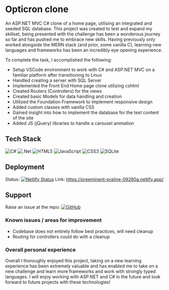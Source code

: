 # Opticron clone

An ASP.NET MVC C# clone of a home page, utilising an integrated and seeded SQL database. This project was created to test and expand my skillset, being presented with the challenge has been a wonderous journey so far and has pushed me to embrace new skills. Having previously only worked alongside the MERN stack (and prior, some vanilla C), learning new languages and frameworks has been an incredibly eye opening experience.

To complete the task, I accomplished the following:

- Setup VSCode environment to work with C# and ASP.NET MVC on a familiar platform after transitioning to Linux
- Handled creating a server with SQL Server
- Implemented the Front End Home page clone utilizing cshtml
- Created Routers (Controllers) for the views
- Created basic Models for data handling and creation
- Utilized the Foundation Framework to implement responsive design
- Added custom classes with vanilla CSS
- Gained insight into how to implement the database for the text content of the site
- Added JS (jQuery) libraries to handle a carousel animation

## Tech Stack

![C#](https://img.shields.io/badge/c%23-%23239120.svg?style=for-the-badge&logo=csharp&logoColor=white)
![.Net](https://img.shields.io/badge/.NET-5C2D91?style=for-the-badge&logo=.net&logoColor=white)
![HTML5](https://img.shields.io/badge/html5-%23E34F26.svg?style=for-the-badge&logo=html5&logoColor=white)
![JavaScript](https://img.shields.io/badge/javascript-%23323330.svg?style=for-the-badge&logo=javascript&logoColor=%23F7DF1E)
![CSS3](https://img.shields.io/badge/css3-%231572B6.svg?style=for-the-badge&logo=css3&logoColor=white)
![SQLite](https://img.shields.io/badge/sqlite-%2307405e.svg?style=for-the-badge&logo=sqlite&logoColor=white)

## Deployment

Status: [![Netlify Status](https://api.netlify.com/api/v1/badges/efbec9a8-5e2f-4dab-8cdd-df3cb2884651/deploy-status)](https://app.netlify.com/sites/preeminent-praline-09280a/deploys)
Link: https://preeminent-praline-09280a.netlify.app/

## Support

Raise an issue at the repo: <a href="">![GitHub](https://img.shields.io/badge/github-%23121011.svg?style=for-the-badge&logo=github&logoColor=white)</a>

### Known issues / areas for improvement

- Codebase does not entirely follow best practices, will need cleanup
- Routing for controllers could do with a cleanup

### Overall personal experience

Overall I thoroughly enjoyed this project, taking on a new learning experience has been extremely valuable and has enabled me to take on a new challenge and learn more frameworks and work with strongly typed languages. I will enjoy working with ASP.NET and C# in the future and look forward to future projects with these technologies! 
